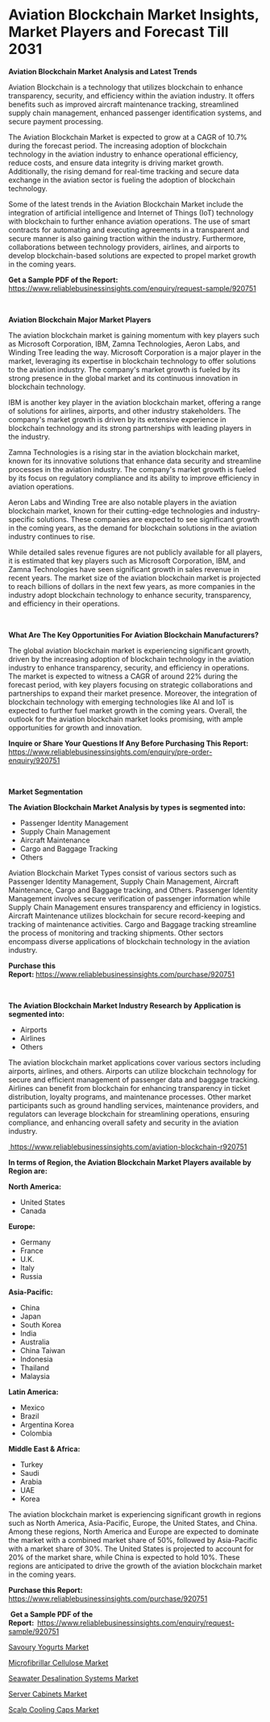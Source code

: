 <p><h1>Aviation Blockchain Market Insights, Market Players and Forecast Till 2031</h1></p><p><strong>Aviation Blockchain Market Analysis and Latest Trends</strong></p>
<p><p>Aviation Blockchain is a technology that utilizes blockchain to enhance transparency, security, and efficiency within the aviation industry. It offers benefits such as improved aircraft maintenance tracking, streamlined supply chain management, enhanced passenger identification systems, and secure payment processing.</p><p>The Aviation Blockchain Market is expected to grow at a CAGR of 10.7% during the forecast period. The increasing adoption of blockchain technology in the aviation industry to enhance operational efficiency, reduce costs, and ensure data integrity is driving market growth. Additionally, the rising demand for real-time tracking and secure data exchange in the aviation sector is fueling the adoption of blockchain technology.</p><p>Some of the latest trends in the Aviation Blockchain Market include the integration of artificial intelligence and Internet of Things (IoT) technology with blockchain to further enhance aviation operations. The use of smart contracts for automating and executing agreements in a transparent and secure manner is also gaining traction within the industry. Furthermore, collaborations between technology providers, airlines, and airports to develop blockchain-based solutions are expected to propel market growth in the coming years.</p></p>
<p><strong>Get a Sample PDF of the Report:&nbsp;</strong> <a href="https://www.reliablebusinessinsights.com/enquiry/request-sample/920751">https://www.reliablebusinessinsights.com/enquiry/request-sample/920751</a></p>
<p>&nbsp;</p>
<p><strong>Aviation Blockchain Major Market Players</strong></p>
<p><p>The aviation blockchain market is gaining momentum with key players such as Microsoft Corporation, IBM, Zamna Technologies, Aeron Labs, and Winding Tree leading the way. Microsoft Corporation is a major player in the market, leveraging its expertise in blockchain technology to offer solutions to the aviation industry. The company's market growth is fueled by its strong presence in the global market and its continuous innovation in blockchain technology.</p><p>IBM is another key player in the aviation blockchain market, offering a range of solutions for airlines, airports, and other industry stakeholders. The company's market growth is driven by its extensive experience in blockchain technology and its strong partnerships with leading players in the industry.</p><p>Zamna Technologies is a rising star in the aviation blockchain market, known for its innovative solutions that enhance data security and streamline processes in the aviation industry. The company's market growth is fueled by its focus on regulatory compliance and its ability to improve efficiency in aviation operations.</p><p>Aeron Labs and Winding Tree are also notable players in the aviation blockchain market, known for their cutting-edge technologies and industry-specific solutions. These companies are expected to see significant growth in the coming years, as the demand for blockchain solutions in the aviation industry continues to rise.</p><p>While detailed sales revenue figures are not publicly available for all players, it is estimated that key players such as Microsoft Corporation, IBM, and Zamna Technologies have seen significant growth in sales revenue in recent years. The market size of the aviation blockchain market is projected to reach billions of dollars in the next few years, as more companies in the industry adopt blockchain technology to enhance security, transparency, and efficiency in their operations.</p></p>
<p>&nbsp;</p>
<p><strong>What Are The Key Opportunities For Aviation Blockchain Manufacturers?</strong></p>
<p><p>The global aviation blockchain market is experiencing significant growth, driven by the increasing adoption of blockchain technology in the aviation industry to enhance transparency, security, and efficiency in operations. The market is expected to witness a CAGR of around 22% during the forecast period, with key players focusing on strategic collaborations and partnerships to expand their market presence. Moreover, the integration of blockchain technology with emerging technologies like AI and IoT is expected to further fuel market growth in the coming years. Overall, the outlook for the aviation blockchain market looks promising, with ample opportunities for growth and innovation.</p></p>
<p><strong>Inquire or Share Your Questions If Any Before Purchasing This Report:</strong> <a href="https://www.reliablebusinessinsights.com/enquiry/pre-order-enquiry/920751">https://www.reliablebusinessinsights.com/enquiry/pre-order-enquiry/920751</a></p>
<p>&nbsp;</p>
<p><strong>Market Segmentation</strong></p>
<p><strong>The Aviation Blockchain Market Analysis by types is segmented into:</strong></p>
<p><ul><li>Passenger Identity Management</li><li>Supply Chain Management</li><li>Aircraft Maintenance</li><li>Cargo and Baggage Tracking</li><li>Others</li></ul></p>
<p><p>Aviation Blockchain Market Types consist of various sectors such as Passenger Identity Management, Supply Chain Management, Aircraft Maintenance, Cargo and Baggage tracking, and Others. Passenger Identity Management involves secure verification of passenger information while Supply Chain Management ensures transparency and efficiency in logistics. Aircraft Maintenance utilizes blockchain for secure record-keeping and tracking of maintenance activities. Cargo and Baggage tracking streamline the process of monitoring and tracking shipments. Other sectors encompass diverse applications of blockchain technology in the aviation industry.</p></p>
<p><strong>Purchase this Report:&nbsp;</strong><a href="https://www.reliablebusinessinsights.com/purchase/920751">https://www.reliablebusinessinsights.com/purchase/920751</a></p>
<p>&nbsp;</p>
<p><strong>The Aviation Blockchain Market Industry Research by Application is segmented into:</strong></p>
<p><ul><li>Airports</li><li>Airlines</li><li>Others</li></ul></p>
<p><p>The aviation blockchain market applications cover various sectors including airports, airlines, and others. Airports can utilize blockchain technology for secure and efficient management of passenger data and baggage tracking. Airlines can benefit from blockchain for enhancing transparency in ticket distribution, loyalty programs, and maintenance processes. Other market participants such as ground handling services, maintenance providers, and regulators can leverage blockchain for streamlining operations, ensuring compliance, and enhancing overall safety and security in the aviation industry.</p></p>
<p><a href="https://www.reliablebusinessinsights.com/aviation-blockchain-r920751">&nbsp;https://www.reliablebusinessinsights.com/aviation-blockchain-r920751</a></p>
<p><strong>In terms of Region, the Aviation Blockchain Market Players available by Region are:</strong></p>
<p>
    <p> <strong> North America: </strong>
        <ul>
            <li>United States</li>
            <li>Canada</li>
        </ul>
        </p> 
    <p> <strong> Europe: </strong>
        <ul>
            <li>Germany</li>
            <li>France</li>
            <li>U.K.</li>
            <li>Italy</li>
            <li>Russia</li>
        </ul>
        </p> 
    <p> <strong> Asia-Pacific: </strong>
        <ul>
            <li>China</li>
            <li>Japan</li>
            <li>South Korea</li>
            <li>India</li>
            <li>Australia</li>
            <li>China Taiwan</li>
            <li>Indonesia</li>
            <li>Thailand</li>
            <li>Malaysia</li>
        </ul>
        </p> 
    <p> <strong> Latin America: </strong>
        <ul>
            <li>Mexico</li>
            <li>Brazil</li>
            <li>Argentina Korea</li>
            <li>Colombia</li>
        </ul>
        </p> 
    <p> <strong> Middle East & Africa: </strong>
        <ul>
            <li>Turkey</li>
            <li>Saudi</li>
            <li>Arabia</li>
            <li>UAE</li>
            <li>Korea</li>
        </ul>
    </p>
    </p>
<p><p>The aviation blockchain market is experiencing significant growth in regions such as North America, Asia-Pacific, Europe, the United States, and China. Among these regions, North America and Europe are expected to dominate the market with a combined market share of 50%, followed by Asia-Pacific with a market share of 30%. The United States is projected to account for 20% of the market share, while China is expected to hold 10%. These regions are anticipated to drive the growth of the aviation blockchain market in the coming years.</p></p>
<p><strong>Purchase this Report: </strong><a href="https://www.reliablebusinessinsights.com/purchase/920751">https://www.reliablebusinessinsights.com/purchase/920751</a></p>
<p>&nbsp;<strong>Get a Sample PDF of the Report:&nbsp;&nbsp;</strong><a href="https://www.reliablebusinessinsights.com/enquiry/request-sample/920751">https://www.reliablebusinessinsights.com/enquiry/request-sample/920751</a></p>
<p><strong></strong></p>
<p><p><a href="https://github.com/luckyshygirl/Market-Research-Report-List-6/blob/main/savoury-yogurts-market.md">Savoury Yogurts Market</a></p><p><a href="https://www.linkedin.com/pulse/global-microfibrillar-cellulose-market-analysis-trends-forecasts-itb7c?trackingId=DMIOOPGATlG6FDc9tSRaDQ%3D%3D">Microfibrillar Cellulose Market</a></p><p><a href="https://medium.com/@presleybode/seawater-desalination-systems-market-size-share-trends-analysis-report-by-product-aa42ec34d611">Seawater Desalination Systems Market</a></p><p><a href="https://medium.com/@lottierunte68/server-cabinets-market-research-report-includes-analysis-on-market-size-share-and-growth-rate-at-8-cc9f4fa6a23d">Server Cabinets Market</a></p><p><a href="https://github.com/markusgodoy/Market-Research-Report-List-4/blob/main/scalp-cooling-caps-market.md">Scalp Cooling Caps Market</a></p></p>
